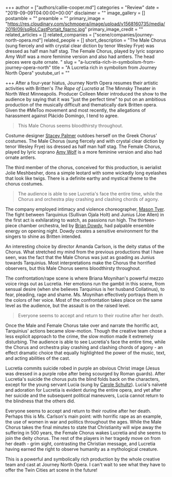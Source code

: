 +++
author = ["authors/callie-cooper.md"]
categories = "Review"
date = "2019-09-09T04:00:00+00:00"
disclaimer = ""
image_gallery = []
postamble = ""
preamble = ""
primary_image = "https://res.cloudinary.com/schmopera/image/upload/v1568160735/media/2019/09/sqRoLCastPortait_fqarnc.jpg"
primary_image_credit = ""
related_articles = []
related_companies = ["scene/companies/journey-north-opera.md"]
related_people = []
short_description = "The Male Chorus (sung fiercely and with crystal clear diction by tenor Wesley Frye) was dressed as half man half stag. The Female Chorus, played by lyric soprano Amy Wolf was a more feminine version and also had antlers. The head pieces were quite ornate. "
slug = "a-lucretia-rich-in-symbolism-from-journey-opera-north"
title = "A Lucretia rich in symbolism from Journey North Opera"
youtube_url = ""

+++
After a four-year hiatus, Journey North Opera resumes their artistic activities with Britten's _The Rape of Lucretia_ at The Minnsky Theater in North West Minneapolis. Producer Colleen Meier introduced the show to the audience by saying that it was "just the perfect time" to put on an ambitious production of the musically difficult and thematically dark Britten opera. Given the #MeToo movement and most recently, the allegations of harassment against Plácido Domingo, I tend to agree.

> This Male Chorus seems bloodthirsty throughout.

Costume designer [Stacey Palmer](https://staceyjpalmer.wixsite.com/costumedesign) outdoes herself on the Greek Chorus' costumes. The Male Chorus (sung fiercely and with crystal clear diction by tenor Wesley Frye) iss dressed as half man half stag. The Female Chorus, played by lyric soprano [Amy Wolf](http://amywolfsoprano.com/) is a more feminine version and also had ornate antlers.

The third member of the chorus, conceived for this production, is aerialist Jolie Meshbesher, dons a simple leotard with some wickedly long eyelashes that look like twigs. There is a definite earthy and mystical theme to the chorus costumes.

> The audience is able to see Lucretia's face the entire time, while the Chorus and orchestra play crashing and clashing chords of agony.

The company employed intimacy and violence choreographer, [Mason Tyer](https://minnesotaplaylist.com/talent/mason-tyer-0). The fight between Tarquinius (Sullivan Ojala Holt) and Junius (Joe Allen) in the first act is exhilarating to watch, as passions run high. The thirteen-piece chamber orchestra, led by [Brian Dowdy](http://www.briandowdy.com/guitarist_conductor/Home.html), had palpable ensemble energy on opening night. Dowdy creates a sensitive environment for the singers to shine as Britten intended.

An interesting choice by director Amanda Carlson, is the deity status of the Chorus. What stretched my mind from the previous productions that I have seen, was the fact that the Male Chorus was just as goading as Junius towards Tarquinius. Most interpretations make the Chorus the horrified observers, but this Male Chorus seems bloodthirsty throughout.

The confrontation/rape scene is where Briana Moynihan's powerful mezzo voice rings out as Lucretia. Her emotions run the gambit in this scene, from sensual desire (when she believes Tarquinius is her husband Collatinus), to fear, pleading, rage and shame. Ms. Moynihan effectively portrays them in the colors of her voice. Most of the confrontation takes place on the same level as the audience, but the assault is on the raised level.

> Everyone seems to accept and return to their routine after her death.

Once the Male and Female Chorus take over and narrate the horrific act, Tarquinius' actions became slow-motion. Though the creative team chose a less explicit approach to the crime, the slow motion made it extremely disturbing. The audience is able to see Lucretia's face the entire time, while the Chorus and orchestra play crashing and clashing chords of agony - an effect dramatic choice that equally highlighted the power of the music, text, and acting abilities of the cast.

Lucretia commits suicide robed in purple an obvious Christ image (Jesus was dressed in a purple robe after being scourged by Roman guards). After Lucretia's suicide the chorus puts the blind folds back on the characters, except for the young servant Lucia (sung by [Carole Schultz](https://caroleschultz.com/)). Lucia's naïveté and adoration for Lucretia is evident during the entire opera, and yet after her suicide and the subsequent political maneuvers, Lucia cannot return to the blindness that the others did.

Everyone seems to accept and return to their routine after her death. Perhaps this is Ms. Carlson's main point: with horrific rape as an example, the use of women in war and politics throughout the ages. While the Male Chorus takes the final minutes to state that Christianity will wipe away the suffering in 500 years, the Female Chorus wakes Lucretia and she seems to join the deity chorus. The rest of the players in her tragedy move on from her death - grim sight, contrasting the Christian message, and Lucretia having earned the right to observe humanity as a mythological creature.

This is a powerful and symbolically rich production by the whole creative team and cast at Journey North Opera. I can't wait to see what they have to offer the Twin Cities art scene in the future!